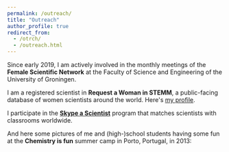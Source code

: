 ```yaml
---
permalink: /outreach/
title: "Outreach"
author_profile: true
redirect_from: 
  - /otrch/
  - /outreach.html
---
```



Since early 2019, I am actively involved in the monthly meetings of the 
**Female Scientific Network** at the Faculty of Science and Engineering of the University of Groningen.

I am a registered scientist in **Request a Woman in STEMM**, 
a public-facing database of women scientists around the world.
Here's [my profile](https://request500womenscientists.org/profile/14098).

I participate in the [**Skype a Scientist**](https://www.skypeascientist.com/) program 
that matches scientists with classrooms worldwide.

And here some pictures of me and (high-)school students having some fun at the
**Chemistry is fun** summer camp in Porto, Portugal, in 2013: 



